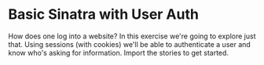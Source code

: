 Basic Sinatra with User Auth
=======================

How does one log into a website? In this exercise we're going to explore just that. Using sessions (with cookies) we'll be able to authenticate a user and know who's asking for information. Import the stories to get started.
